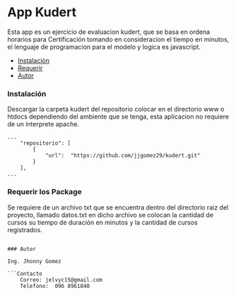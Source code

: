 # App Kudert

Esta app es un ejercicio de evaluacion kudert, que se basa en ordena horarios para Certificación tomando en consideracion el tiempo en minutos, el lenguaje de programacion para el modelo y logica es javascript.

* [Instalación](#instalación)
* [Requerir](#requerir)
* [Autor](#Autor)

### Instalación
Descargar la carpeta kudert del repositorio colocar en el directorio www o htdocs dependiendo del ambiente que se tenga, esta aplicacion no requiere de un interprete apache.
```
...
    "repositorio": [
        {
            "url":  "https://github.com/jjgomez29/kudert.git"
        }
    ],
...
```
### Requerir los Package

Se requiere de un archivo txt que se encuentra dentro del directorio raiz del proyecto, llamado datos.txt en dicho archivo se colocan la cantidad de cursos su tiempo de duración en minutos y la cantidad de cursos registrados.

```

### Autor

Ing. Jhonny Gomez

```Contacto
    Correo: jelvyc15@gmail.com
    Telefono:  096 8961840
```
